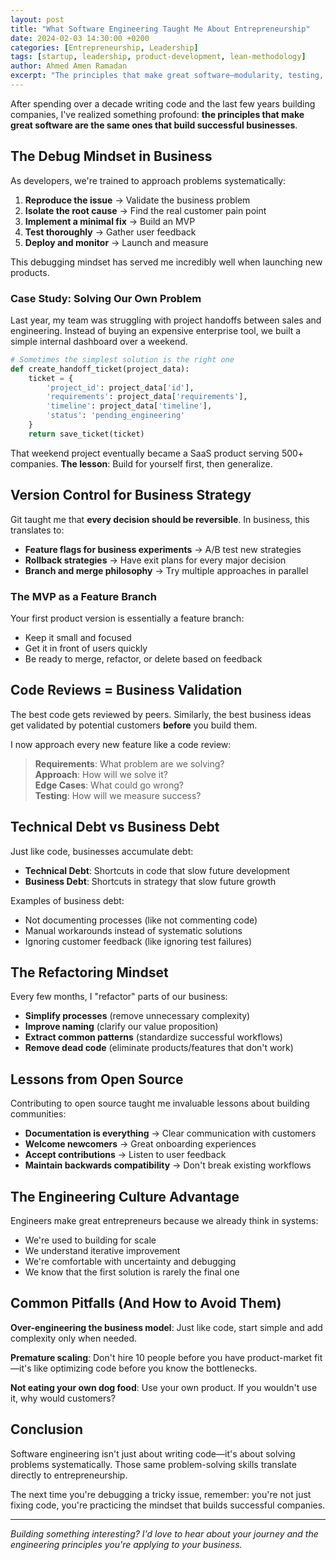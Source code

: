 ```yaml
---
layout: post
title: "What Software Engineering Taught Me About Entrepreneurship"
date: 2024-02-03 14:30:00 +0200
categories: [Entrepreneurship, Leadership]
tags: [startup, leadership, product-development, lean-methodology]
author: Ahmed Amen Ramadan
excerpt: "The principles that make great software—modularity, testing, iteration—are the same ones that build successful businesses."
---
```


After spending over a decade writing code and the last few years building companies, I've realized something profound: **the principles that make great software are the same ones that build successful businesses**.

## The Debug Mindset in Business

As developers, we're trained to approach problems systematically:

1. **Reproduce the issue** → Validate the business problem
2. **Isolate the root cause** → Find the real customer pain point  
3. **Implement a minimal fix** → Build an MVP
4. **Test thoroughly** → Gather user feedback
5. **Deploy and monitor** → Launch and measure

This debugging mindset has served me incredibly well when launching new products.

### Case Study: Solving Our Own Problem

Last year, my team was struggling with project handoffs between sales and engineering. Instead of buying an expensive enterprise tool, we built a simple internal dashboard over a weekend.

```python
# Sometimes the simplest solution is the right one
def create_handoff_ticket(project_data):
    ticket = {
        'project_id': project_data['id'],
        'requirements': project_data['requirements'],
        'timeline': project_data['timeline'],
        'status': 'pending_engineering'
    }
    return save_ticket(ticket)
```

That weekend project eventually became a SaaS product serving 500+ companies. **The lesson**: Build for yourself first, then generalize.

## Version Control for Business Strategy

Git taught me that **every decision should be reversible**. In business, this translates to:

- **Feature flags for business experiments** → A/B test new strategies
- **Rollback strategies** → Have exit plans for every major decision
- **Branch and merge philosophy** → Try multiple approaches in parallel

### The MVP as a Feature Branch

Your first product version is essentially a feature branch:
- Keep it small and focused
- Get it in front of users quickly  
- Be ready to merge, refactor, or delete based on feedback

## Code Reviews = Business Validation

The best code gets reviewed by peers. Similarly, the best business ideas get validated by potential customers **before** you build them.

I now approach every new feature like a code review:

> **Requirements**: What problem are we solving?  
> **Approach**: How will we solve it?  
> **Edge Cases**: What could go wrong?  
> **Testing**: How will we measure success?

## Technical Debt vs Business Debt

Just like code, businesses accumulate debt:

- **Technical Debt**: Shortcuts in code that slow future development
- **Business Debt**: Shortcuts in strategy that slow future growth

Examples of business debt:
- Not documenting processes (like not commenting code)
- Manual workarounds instead of systematic solutions
- Ignoring customer feedback (like ignoring test failures)

## The Refactoring Mindset

Every few months, I "refactor" parts of our business:

- **Simplify processes** (remove unnecessary complexity)
- **Improve naming** (clarify our value proposition)  
- **Extract common patterns** (standardize successful workflows)
- **Remove dead code** (eliminate products/features that don't work)

## Lessons from Open Source

Contributing to open source taught me invaluable lessons about building communities:

- **Documentation is everything** → Clear communication with customers
- **Welcome newcomers** → Great onboarding experiences  
- **Accept contributions** → Listen to user feedback
- **Maintain backwards compatibility** → Don't break existing workflows

## The Engineering Culture Advantage

Engineers make great entrepreneurs because we already think in systems:

- We're used to building for scale
- We understand iterative improvement
- We're comfortable with uncertainty and debugging
- We know that the first solution is rarely the final one

## Common Pitfalls (And How to Avoid Them)

**Over-engineering the business model**: Just like code, start simple and add complexity only when needed.

**Premature scaling**: Don't hire 10 people before you have product-market fit—it's like optimizing code before you know the bottlenecks.

**Not eating your own dog food**: Use your own product. If you wouldn't use it, why would customers?

## Conclusion

Software engineering isn't just about writing code—it's about solving problems systematically. Those same problem-solving skills translate directly to entrepreneurship.

The next time you're debugging a tricky issue, remember: you're not just fixing code, you're practicing the mindset that builds successful companies.

---

*Building something interesting? I'd love to hear about your journey and the engineering principles you're applying to your business.*